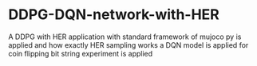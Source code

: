 # DDPG-DQN-network-with-HER
A DDPG with HER application with standard framework of mujoco py is applied and how exactly HER sampling works a DQN model is applied for coin flipping bit string experiment is applied 
